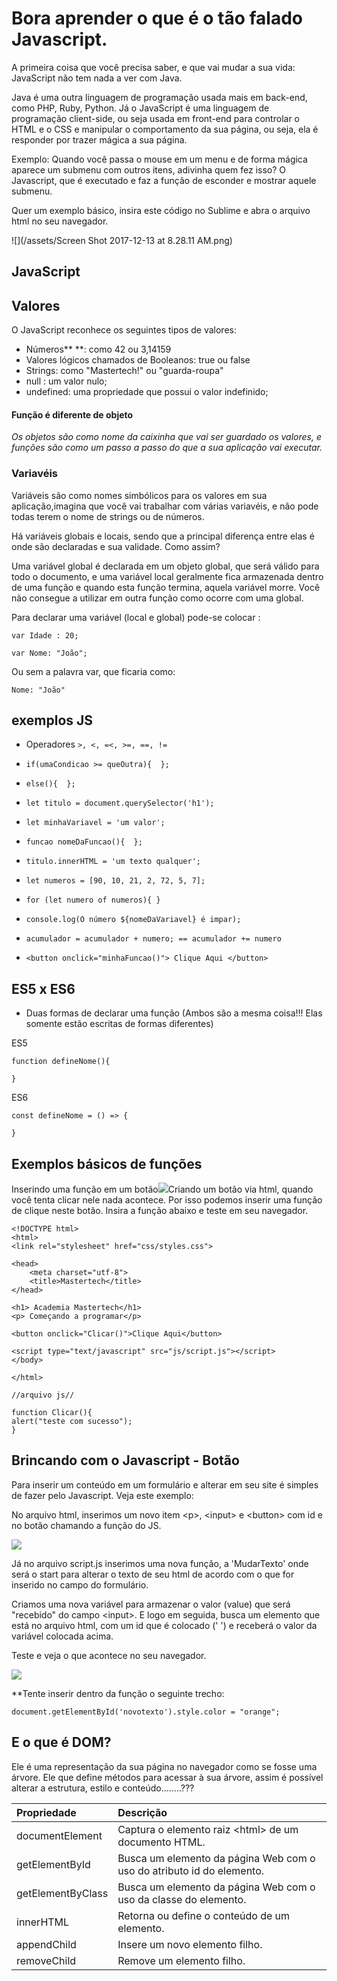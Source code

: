 # Bora aprender o que é o tão falado Javascript.

A primeira coisa que você precisa saber, e que vai mudar a sua vida: JavaScript não tem nada a ver com Java.

Java é uma outra linguagem de programação usada mais em back-end, como PHP, Ruby, Python. Já o JavaScript é uma linguagem de programação client-side, ou seja usada em front-end para controlar o HTML e o CSS e manipular o comportamento da sua página, ou seja, ela é responder por trazer mágica a sua página.

Exemplo: Quando você passa o mouse em um menu e de forma mágica aparece um submenu com outros itens, adivinha quem fez isso? O Javascript, que  é executado e faz a função de esconder e mostrar aquele submenu.

Quer um exemplo básico, insira este código no Sublime e abra o arquivo html no seu navegador.

![](/assets/Screen Shot 2017-12-13 at 8.28.11 AM.png)

##  JavaScript

##  Valores

O JavaScript reconhece os seguintes tipos de valores:

* Números** **: como 42 ou 3,14159
* Valores lógicos chamados de Booleanos: true ou false
* Strings: como "Mastertech!" ou "guarda-roupa"
* null :  um valor nulo;
* undefined: uma propriedade que possui o valor indefinido;

#### Função é diferente de objeto

_Os objetos são como nome da caixinha que vai ser guardado os valores, e funções são como um passo a passo do que a sua aplicação vai executar._

### Variavéis

Variáveis são como nomes simbólicos para os valores em sua aplicação,imagina que você vai trabalhar com várias variavéis, e não pode todas terem o nome de strings ou de números.

Há variáveis globais e locais, sendo que a principal diferença entre elas é onde são declaradas e  sua validade. Como assim?

Uma variável global é declarada em um objeto global, que será válido para todo o documento, e uma variável local geralmente fica armazenada dentro de uma função e quando esta função termina, aquela variável morre. Você não consegue a utilizar em outra função como ocorre com uma global.

Para declarar uma variável \(local e global\) pode-se  colocar : 

`var Idade : 20;`

`var Nome: "João";`

Ou sem a palavra var, que ficaria como:

`Nome: "João"`

## exemplos JS

* Operadores `>, <, =<, >=, ==, !=`

* `if(umaCondicao >= queOutra){  };`

* `else(){  };`

* `let titulo = document.querySelector('h1');`

* `let minhaVariavel = 'um valor';`

* `funcao nomeDaFuncao(){  };`

* `titulo.innerHTML = 'um texto qualquer';`

* `let numeros = [90, 10, 21, 2, 72, 5, 7];`

* `for (let numero of numeros){ }`

* `console.log(O número ${nomeDaVariavel} é impar);`

* `acumulador = acumulador + numero; == acumulador += numero`

* `<button onclick="minhaFuncao()"> Clique Aqui </button>`

## ES5 x ES6

* Duas formas de declarar uma função \(Ambos são a mesma coisa!!! Elas somente estão escritas de formas diferentes\)

ES5

```
function defineNome(){

}
```

ES6

```
const defineNome = () => {

}
```

## Exemplos básicos de funções

Inserindo uma função em um botão![](/assets/button-testejs.png)Criando um botão via html, quando você tenta clicar nele nada acontece. Por isso podemos inserir uma função de clique neste botão. Insira a função abaixo e teste em seu navegador.

```
<!DOCTYPE html>
<html>
<link rel="stylesheet" href="css/styles.css">

<head>
    <meta charset="utf-8">
    <title>Mastertech</title>
</head>

<h1> Academia Mastertech</h1>
<p> Começando a programar</p>

<button onclick="Clicar()">Clique Aqui</button>

<script type="text/javascript" src="js/script.js"></script>
</body>

</html>

//arquivo js//

function Clicar(){
alert("teste com sucesso");
}
```

## Brincando com o Javascript - Botão

Para inserir um conteúdo em um formulário e alterar em seu site é simples de fazer pelo Javascript. Veja este exemplo:

No arquivo html, inserimos um novo item &lt;p&gt;, &lt;input&gt; e &lt;button&gt; com id e no botão chamando a função do JS.

![](/assets/fucntion-teste.png)

Já no arquivo script.js inserimos uma nova função, a 'MudarTexto' onde será o start para alterar o texto de seu html de acordo com o que for inserido no campo do formulário.

Criamos uma nova variável para armazenar o valor \(value\) que será "recebido" do campo &lt;input&gt;. E logo em seguida, busca um elemento que está no arquivo html, com um id que é colocado \(' '\) e receberá o valor da variável colocada acima.

Teste e veja o que acontece no seu navegador.

![](/assets/fucntion-teste2.png)

\*\*Tente inserir dentro da função o seguinte trecho:

```
document.getElementById('novotexto').style.color = "orange";
```

## E o que é DOM?

Ele é uma representação da sua página no navegador como se fosse uma árvore. Ele que define métodos para acessar à sua árvore, assim é possível alterar a estrutura, estilo e conteúdo........???

| Propriedade | Descrição |
| :--- | :--- |
| documentElement | Captura o elemento raiz &lt;html&gt; de um documento HTML. |
| getElementById | Busca um elemento da página Web com o uso do atributo id do elemento. |
| getElementByClass | Busca um elemento da página Web com o uso da classe do elemento. |
| innerHTML | Retorna ou define o conteúdo de um elemento. |
| appendChild | Insere um novo elemento filho. |
| removeChild | Remove um elemento filho. |



